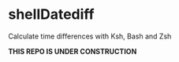 # shellDatediff
Calculate time differences with Ksh, Bash and Zsh

**THIS REPO IS UNDER CONSTRUCTION**



